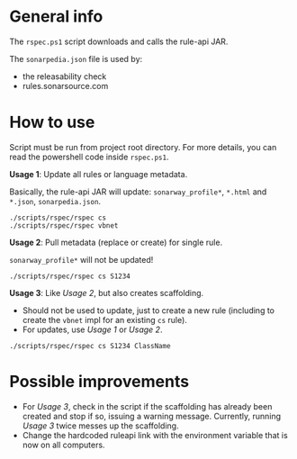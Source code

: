 # General info

The `rspec.ps1` script downloads and calls the rule-api JAR.

The `sonarpedia.json` file is used by:
- the releasability check
- rules.sonarsource.com

# How to use

Script must be run from project root directory. For more details, you can read the powershell code inside `rspec.ps1`.

**Usage 1**: Update all rules or language metadata. 

Basically, the rule-api JAR will update: `sonarway_profile*`, `*.html` and `*.json`, `sonarpedia.json`.

```
./scripts/rspec/rspec cs
./scripts/rspec/rspec vbnet
```

**Usage 2**: Pull metadata (replace or create) for single rule.

`sonarway_profile*` will not be updated!

```
./scripts/rspec/rspec cs S1234
```

**Usage 3**: Like *Usage 2*, but also creates scaffolding.

- Should not be used to update, just to create a new rule (including to create the `vbnet` impl for an existing `cs` rule).
- For updates, use *Usage 1* or *Usage 2*.

```
./scripts/rspec/rspec cs S1234 ClassName
```

# Possible improvements

- For *Usage 3*, check in the script if the scaffolding has already been created and stop if so, issuing a warning message. Currently, running *Usage 3* twice messes up the scaffolding.
- Change the hardcoded ruleapi link with the environment variable that is now on all computers.
